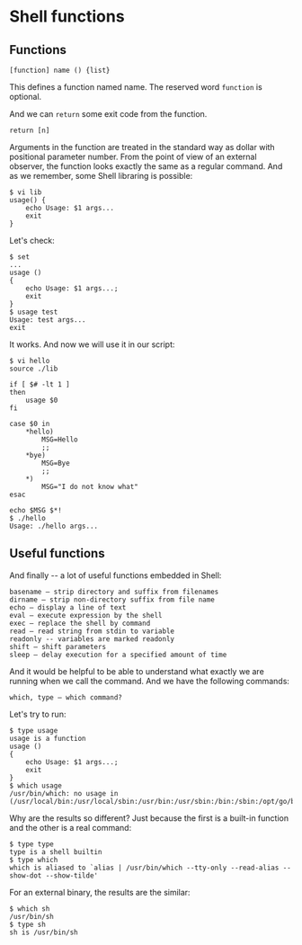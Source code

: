 # Shell functions

## Functions

```
[function] name () {list}
```
This defines a function named name. The reserved word `function` is optional.

And we can `return` some exit code from the function.
```
return [n]
```
Arguments in the function are treated in the standard way as dollar with positional parameter number. From the point of view of an external observer, the function looks exactly the same as a regular command. And as we remember, some Shell libraring is possible:
```
$ vi lib
usage() {
	echo Usage: $1 args...
	exit
}
```
Let's check:
```
$ set
...
usage () 
{ 
    echo Usage: $1 args...;
    exit
}
$ usage test
Usage: test args...
exit
```
It works. And now we will use it in our script:
```
$ vi hello 
source ./lib

if [ $# -lt 1 ]
then
	usage $0
fi

case $0 in
	*hello)
		MSG=Hello
		;;
	*bye)
		MSG=Bye
		;;
	*)
		MSG="I do not know what"
esac

echo $MSG $*!
$ ./hello
Usage: ./hello args...
```

## Useful functions
And finally -- a lot of useful functions embedded in Shell:
```
basename – strip directory and suffix from filenames
dirname – strip non-directory suffix from file name
echo – display a line of text
eval – execute expression by the shell
exec – replace the shell by command
read – read string from stdin to variable
readonly -- variables are marked readonly
shift – shift parameters
sleep – delay execution for a specified amount of time
```
And it would be helpful to be able to understand what exactly we are running when we call the command. And we have the following commands:
```
which, type – which command?
```
Let's try to run:
```
$ type usage 
usage is a function
usage () 
{ 
    echo Usage: $1 args...;
    exit
}
$ which usage 
/usr/bin/which: no usage in (/usr/local/bin:/usr/local/sbin:/usr/bin:/usr/sbin:/bin:/sbin:/opt/go/bin/::/home/sadov/.local/bin:/home/sadov/bin:/home/sadov/go/bin/:/opt/go/bin/:)
```
Why are the results so different? Just because the first is a built-in function and the other is a real command:
```
$ type type  
type is a shell builtin
$ type which
which is aliased to `alias | /usr/bin/which --tty-only --read-alias --show-dot --show-tilde'
```
For an external binary, the results are the similar:
```
$ which sh
/usr/bin/sh
$ type sh
sh is /usr/bin/sh
```



